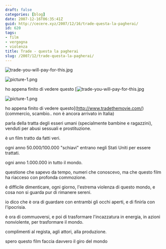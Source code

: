 ```yaml
---
draft: false
categories: [blog]
date: 2007-12-16T06:35:41Z
guid: http://cecere.xyz/2007/12/16/trade-questa-la-pagherai/
id: 620
tags:
- film
- vergogna
- violenza
title: Trade - questa la pagherai
slug: /2007/12/trade-questa-la-pagherai/
---
```


![trade-you-will-pay-for-this.jpg](http://cecere.xyz/wp-content/uploads/sites/3/2007/12/trade-you-will-pay-for-this.jpg)
  
![picture-1.png](http://cecere.xyz/wp-content/uploads/sites/3/2007/12/picture-1.png)

ho appena finito di vedere questo [![trade-you-will-pay-for-this.jpg](http://cecere.xyz/wp-content/uploads/sites/3/2007/12/trade-you-will-pay-for-this.jpg)
  
![picture-1.png](http://cecere.xyz/wp-content/uploads/sites/3/2007/12/picture-1.png)

ho appena finito di vedere questo](http://www.tradethemovie.com/) (commercio, scambio.. non è ancora arrivato in Italia)

parla della tratta degli esseri umani (specialmente bambine e ragazzini), venduti per abusi sessuali e prostituzione.
  
è un film tratto da fatti veri.

ogni anno 50.000/100.000 "schiavi" entrano negli Stati Uniti per essere trattati.
  
ogni anno 1.000.000 in tutto il mondo.

questione che sapevo da tempo, numeri che conoscevo, ma che questo film ha riacceso con profonda commozione.

è difficile dimenticare, ogni giorno, l'estrema violenza di questo mondo, e cosa non si guarda pur di rimanere sereni.

io dico che è ora di guardare con entrambi gli occhi aperti, e di finirla con l'ipocrisia.
  
è ora di commuoversi, e poi di trasformare l'incazzatura in energia, in azioni nonviolente, per trasformare il mondo.

complimenti al regista, agli attori, alla produzione.
  
spero questo film faccia davvero il giro del mondo